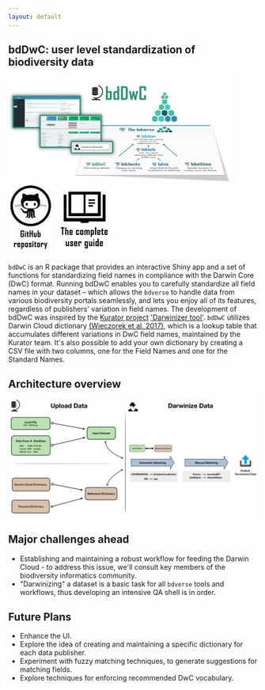 ```yaml
---
layout: default
---
```

## bdDwC: user level standardization of biodiversity data 

 <img src="assets/images/bdDwC_bdverse.png" alt="bdDwC in the bdverse" width="450"/>
<a href="https://github.com/bd-R/bdDwC" target="_blank"><img src="assets/images/github_repo.png" alt="bdDwC GitHub repository" title= "Open repository" width="90"/></a>
   <a href="https://bd-r.github.io/bdDwC-guide/" target="_blank"><img src="assets/images/user_guide.png" alt="bdDwC user guide" title= "Open the complete user guide" width="120"/></a>


`bdDwC` is an R package that provides an interactive Shiny app and a set of functions for standardizing field names in compliance with the Darwin Core (DwC) format. Running bdDwC enables you to carefully standardize all field names in your dataset – which allows the `bdverse` to handle data from various biodiversity portals seamlessly, and lets you enjoy all of its features, regardless of publishers' variation in field names.
The development of bdDwC was inspired by the <a href="http://kurator.acis.ufl.edu/kurator-web/" target="_blank">Kurator project</a> <a href="https://github.com/kurator-org/kurator-validation/wiki/CSV-File-Darwinizer" target="_blank">'Darwinizer tool'</a>. `bdDwC` utilizes Darwin Cloud dictionary <a href="https://doi.org/10.3897/tdwgproceedings.1.20486" target="_blank">(Wieczorek et al. 2017)</a>, which is a lookup table that accumulates different variations in DwC field names, maintained by the Kurator team. It's also possible to add your own dictionary by creating a CSV file with two columns, one for the Field Names and one for the Standard Names.


## Architecture overview
![](assets/images/bdDwC_architecture_overview.png)


## Major challenges ahead

* Establishing and maintaining a robust workflow for feeding the Darwin Cloud - to address this issue, we'll consult key members of the biodiversity informatics community.
* "Darwinizing" a dataset is a basic task for all `bdverse` tools and workflows, thus developing an intensive QA shell is in order.


## Future Plans

* Enhance the UI.
* Explore the idea of creating and maintaining a specific dictionary for each data publisher.
* Experiment with fuzzy matching techniques, to generate suggestions for matching fields.
* Explore techniques for enforcing recommended DwC vocabulary.


